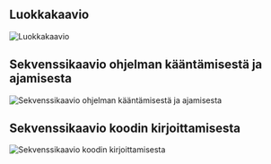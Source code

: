 ## Luokkakaavio
![Luokkakaavio](luokkakaavio.png)

## Sekvenssikaavio ohjelman kääntämisestä ja ajamisesta
![Sekvenssikaavio ohjelman kääntämisestä ja ajamisesta](run_sekvenssikaavio.png)


## Sekvenssikaavio koodin kirjoittamisesta
![Sekvenssikaavio koodin kirjoittamisesta](write_code_sekvenssikaavio.png)